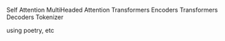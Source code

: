 Self Attention
MultiHeaded Attention
Transformers Encoders
Transformers Decoders
Tokenizer

using poetry, etc
